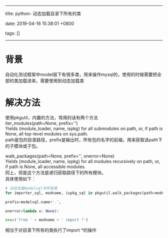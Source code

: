 
---

title: python- 动态加载目录下所有的类

date: 2019-04-16 15:38:01 +0800

tags: []

---
<a name="8e1b944f"></a>
# 背景

自动化测试框架中model层下有很多类，用来操作mysql的，使用的时候需要把全部的类加载进来，需要使用到动态加载类

<a name="957a228f"></a>
# 解决方法

使用pkgutil，内置的方法，常用的话有两个方法<br />iter_modules(path=None, prefix='')<br />Yields (module_loader, name, ispkg) for all submodules on path, or, if path is None, all top-level modules on sys.path.<br />path是包的目录路径，prefix是输出时，所有包的名字的前缀。用来获取该path下的子模块或子包。

walk_packages(path=None, prefix='', onerror=None)<br />Yields (module_loader, name, ispkg) for all modules recursively on path, or, if path is None, all accessible modules.<br />同上，但是这个方法是递归获取路径下的所有模块。<br />具体使用如下：

```python
# 动态加载modelsql中所有类
for importer_sql, modname, ispkg_sql in pkgutil.walk_packages(path=modelsql.path,

prefix=modelsql.name+'.',

onerror=lambda x: None):

exec('from ' + modname + ' import *')
```

相当于对目录下所有的类执行了import *的操作


